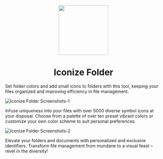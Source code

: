 <div align="center">
	<br />
	<br />
	<img src="https://github.com/jaywcjlove/IconizeFolder/assets/1680273/6da84ad5-680e-41dc-840d-0f2e4de56ecc" width="160" height="160">
	<h1>Iconize Folder</h1>
</div>

Set folder colors and add small icons to folders with this tool, keeping your files organized and improving efficiency in file management.

![Iconize Folder Screenshots-1](https://github.com/jaywcjlove/IconizeFolder/assets/1680273/ca8da5ee-485f-4925-8c97-70b6fb35c0ef)

Infuse uniqueness into your files with over 5000 diverse symbol icons at your disposal. Choose from a palette of over ten preset vibrant colors or customize your own color scheme to suit personal preferences. 

![Iconize Folder Screenshots-2](https://github.com/jaywcjlove/IconizeFolder/assets/1680273/022c29cb-f934-4d56-a811-5164b88a5f8e)

Elevate your folders and documents with personalized and exclusive identifiers. Transform file management from mundane to a visual feast – revel in the diversity!